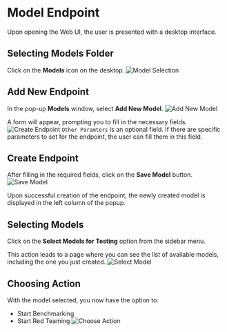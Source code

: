 # Model Endpoint
Upon opening the Web UI, the user is presented with a desktop interface.

## Selecting Models Folder
Click on the **Models** icon on the desktop.
![Model Selection](/res/MS1.png)

## Add New Endpoint
In the pop-up **Models** window, select **Add New Model**.
![Add New Model](/res/MS2.png)

A form will appear, prompting you to fill in the necessary fields.
![Create Endpoint](/res/MS3.png)
`Other Paramters` is an optional field. If there are specific parameters to set for the endpoint, the user can fill them in this field.

## Create Endpoint
After filling in the required fields, click on the **Save Model** button.
![Save Model](/res/MS4.png)

Upon successful creation of the endpoint, the newly created model is displayed in the left column of the popup.

## Selecting Models
Click on the **Select Models for Testing** option from the sidebar menu.

This action leads to a page where you can see the list of available models, including the one you just created.
![Select Model](/res/MS20.png)

## Choosing Action
With the model selected, you now have the option to: 

- Start Benchmarking
- Start Red Teaming
![Choose Action](/res/MS5.png)
